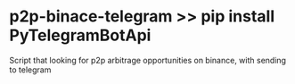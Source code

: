 # p2p-binace-telegram >> pip install PyTelegramBotApi
Script that looking for p2p arbitrage opportunities on binance, with sending to telegram
